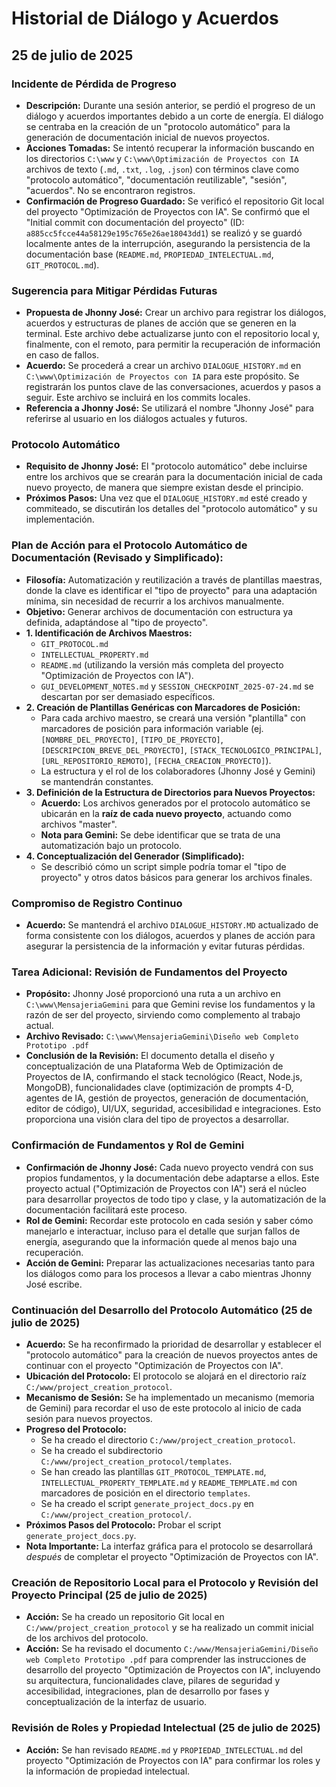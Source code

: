 # Historial de Diálogo y Acuerdos

## 25 de julio de 2025

### Incidente de Pérdida de Progreso
- **Descripción:** Durante una sesión anterior, se perdió el progreso de un diálogo y acuerdos importantes debido a un corte de energía. El diálogo se centraba en la creación de un "protocolo automático" para la generación de documentación inicial de nuevos proyectos.
- **Acciones Tomadas:** Se intentó recuperar la información buscando en los directorios `C:\www` y `C:\www\Optimización de Proyectos con IA` archivos de texto (`.md`, `.txt`, `.log`, `.json`) con términos clave como "protocolo automático", "documentación reutilizable", "sesión", "acuerdos". No se encontraron registros.
- **Confirmación de Progreso Guardado:** Se verificó el repositorio Git local del proyecto "Optimización de Proyectos con IA". Se confirmó que el "Initial commit con documentación del proyecto" (ID: `a885cc5fcce44a58129e195c765e26ae18043dd1`) se realizó y se guardó localmente antes de la interrupción, asegurando la persistencia de la documentación base (`README.md`, `PROPIEDAD_INTELECTUAL.md`, `GIT_PROTOCOL.md`).

### Sugerencia para Mitigar Pérdidas Futuras
- **Propuesta de Jhonny José:** Crear un archivo para registrar los diálogos, acuerdos y estructuras de planes de acción que se generen en la terminal. Este archivo debe actualizarse junto con el repositorio local y, finalmente, con el remoto, para permitir la recuperación de información en caso de fallos.
- **Acuerdo:** Se procederá a crear un archivo `DIALOGUE_HISTORY.md` en `C:\www\Optimización de Proyectos con IA` para este propósito. Se registrarán los puntos clave de las conversaciones, acuerdos y pasos a seguir. Este archivo se incluirá en los commits locales.
- **Referencia a Jhonny José:** Se utilizará el nombre "Jhonny José" para referirse al usuario en los diálogos actuales y futuros.

### Protocolo Automático
- **Requisito de Jhonny José:** El "protocolo automático" debe incluirse entre los archivos que se crearán para la documentación inicial de cada nuevo proyecto, de manera que siempre existan desde el principio.
- **Próximos Pasos:** Una vez que el `DIALOGUE_HISTORY.md` esté creado y commiteado, se discutirán los detalles del "protocolo automático" y su implementación.

### Plan de Acción para el Protocolo Automático de Documentación (Revisado y Simplificado):
- **Filosofía:** Automatización y reutilización a través de plantillas maestras, donde la clave es identificar el "tipo de proyecto" para una adaptación mínima, sin necesidad de recurrir a los archivos manualmente.
- **Objetivo:** Generar archivos de documentación con estructura ya definida, adaptándose al "tipo de proyecto".
- **1. Identificación de Archivos Maestros:**
    - `GIT_PROTOCOL.md`
    - `INTELLECTUAL_PROPERTY.md`
    - `README.md` (utilizando la versión más completa del proyecto "Optimización de Proyectos con IA").
    - `GUI_DEVELOPMENT_NOTES.md` y `SESSION_CHECKPOINT_2025-07-24.md` se descartan por ser demasiado específicos.
- **2. Creación de Plantillas Genéricas con Marcadores de Posición:**
    - Para cada archivo maestro, se creará una versión "plantilla" con marcadores de posición para información variable (ej. `[NOMBRE_DEL_PROYECTO]`, `[TIPO_DE_PROYECTO]`, `[DESCRIPCION_BREVE_DEL_PROYECTO]`, `[STACK_TECNOLOGICO_PRINCIPAL]`, `[URL_REPOSITORIO_REMOTO]`, `[FECHA_CREACION_PROYECTO]`).
    - La estructura y el rol de los colaboradores (Jhonny José y Gemini) se mantendrán constantes.
- **3. Definición de la Estructura de Directorios para Nuevos Proyectos:**
    - **Acuerdo:** Los archivos generados por el protocolo automático se ubicarán en la **raíz de cada nuevo proyecto**, actuando como archivos "master".
    - **Nota para Gemini:** Se debe identificar que se trata de una automatización bajo un protocolo.
- **4. Conceptualización del Generador (Simplificado):**
    - Se describió cómo un script simple podría tomar el "tipo de proyecto" y otros datos básicos para generar los archivos finales.

### Compromiso de Registro Continuo
- **Acuerdo:** Se mantendrá el archivo `DIALOGUE_HISTORY.MD` actualizado de forma consistente con los diálogos, acuerdos y planes de acción para asegurar la persistencia de la información y evitar futuras pérdidas.

### Tarea Adicional: Revisión de Fundamentos del Proyecto
- **Propósito:** Jhonny José proporcionó una ruta a un archivo en `C:\www\MensajeriaGemini` para que Gemini revise los fundamentos y la razón de ser del proyecto, sirviendo como complemento al trabajo actual.
- **Archivo Revisado:** `C:\www\MensajeriaGemini\Diseño web Completo Prototipo .pdf`
- **Conclusión de la Revisión:** El documento detalla el diseño y conceptualización de una Plataforma Web de Optimización de Proyectos de IA, confirmando el stack tecnológico (React, Node.js, MongoDB), funcionalidades clave (optimización de prompts 4-D, agentes de IA, gestión de proyectos, generación de documentación, editor de código), UI/UX, seguridad, accesibilidad e integraciones. Esto proporciona una visión clara del tipo de proyectos a desarrollar.

### Confirmación de Fundamentos y Rol de Gemini
- **Confirmación de Jhonny José:** Cada nuevo proyecto vendrá con sus propios fundamentos, y la documentación debe adaptarse a ellos. Este proyecto actual ("Optimización de Proyectos con IA") será el núcleo para desarrollar proyectos de todo tipo y clase, y la automatización de la documentación facilitará este proceso.
- **Rol de Gemini:** Recordar este protocolo en cada sesión y saber cómo manejarlo e interactuar, incluso para el detalle que surjan fallos de energía, asegurando que la información quede al menos bajo una recuperación.
- **Acción de Gemini:** Preparar las actualizaciones necesarias tanto para los diálogos como para los procesos a llevar a cabo mientras Jhonny José escribe.

### Continuación del Desarrollo del Protocolo Automático (25 de julio de 2025)
- **Acuerdo:** Se ha reconfirmado la prioridad de desarrollar y establecer el "protocolo automático" para la creación de nuevos proyectos antes de continuar con el proyecto "Optimización de Proyectos con IA".
- **Ubicación del Protocolo:** El protocolo se alojará en el directorio raíz `C:/www/project_creation_protocol`.
- **Mecanismo de Sesión:** Se ha implementado un mecanismo (memoria de Gemini) para recordar el uso de este protocolo al inicio de cada sesión para nuevos proyectos.
- **Progreso del Protocolo:**
    - Se ha creado el directorio `C:/www/project_creation_protocol`.
    - Se ha creado el subdirectorio `C:/www/project_creation_protocol/templates`.
    - Se han creado las plantillas `GIT_PROTOCOL_TEMPLATE.md`, `INTELLECTUAL_PROPERTY_TEMPLATE.md` y `README_TEMPLATE.md` con marcadores de posición en el directorio `templates`.
    - Se ha creado el script `generate_project_docs.py` en `C:/www/project_creation_protocol/`.
- **Próximos Pasos del Protocolo:** Probar el script `generate_project_docs.py`.
- **Nota Importante:** La interfaz gráfica para el protocolo se desarrollará *después* de completar el proyecto "Optimización de Proyectos con IA".

### Creación de Repositorio Local para el Protocolo y Revisión del Proyecto Principal (25 de julio de 2025)
- **Acción:** Se ha creado un repositorio Git local en `C:/www/project_creation_protocol` y se ha realizado un commit inicial de los archivos del protocolo.
- **Acción:** Se ha revisado el documento `C:/www/MensajeriaGemini/Diseño web Completo Prototipo .pdf` para comprender las instrucciones de desarrollo del proyecto "Optimización de Proyectos con IA", incluyendo su arquitectura, funcionalidades clave, pilares de seguridad y accesibilidad, integraciones, plan de desarrollo por fases y conceptualización de la interfaz de usuario.

### Revisión de Roles y Propiedad Intelectual (25 de julio de 2025)
- **Acción:** Se han revisado `README.md` y `PROPIEDAD_INTELECTUAL.md` del proyecto "Optimización de Proyectos con IA" para confirmar los roles y la información de propiedad intelectual.